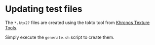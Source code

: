 Updating test files
===================

The `*.ktx2?` files are created using the toktx tool from
[Khronos Texture Tools](https://github.com/KhronosGroup/KTX-Software).

Simply execute the `generate.sh` script to create them.
